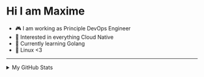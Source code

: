 # Hi I am Maxime

- 🎮 I am working as Principle DevOps Engineer
- 🧐 Interested in everything Cloud Native
- 🌱 Currently learning Golang
- 🐧 Linux <3

---

<details>

<summary>My GitHub Stats</summary>

<p align="center">
  <img height="50%" width="auto" src ="https://github-readme-stats.vercel.app/api/top-langs/?username=Cna59&layout=compact&hide_border=true&theme=darcula&bg_color=00000000&langs_count=6&hide=jupyter%20notebook,tex,css,php&exclude_repo=Pacman-AI">
  <img src ="https://github-readme-streak-stats.herokuapp.com?user=Cna59&theme=darcula&hide_border=true&background=FFFFFF00">
</p>

</details>
